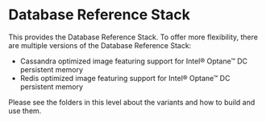 # Database Reference Stack

This provides the Database Reference Stack.  To offer more flexibility, there are multiple versions of the Database Reference Stack:

 * Cassandra optimized image featuring support for Intel® Optane™ DC persistent memory
 * Redis optimized image featuring support for Intel® Optane™ DC persistent memory

Please see the folders in this level about the variants and how to build and use them.